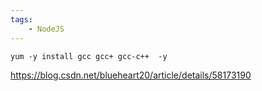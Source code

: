 ```yaml
---
tags:
    - NodeJS
---
```


```
yum -y install gcc gcc+ gcc-c++  -y
```

https://blog.csdn.net/blueheart20/article/details/58173190